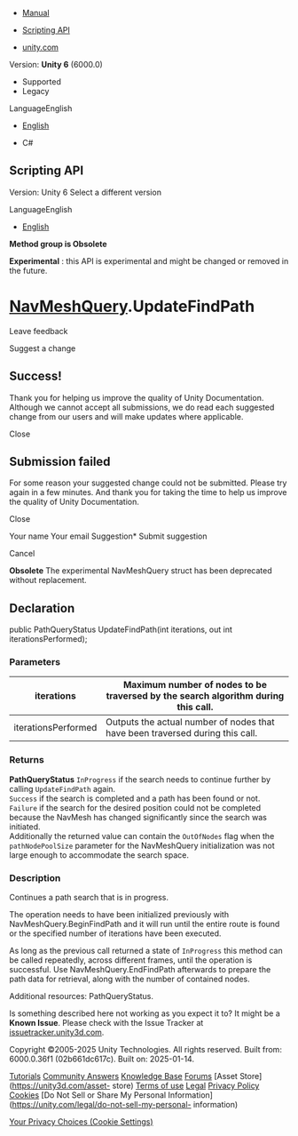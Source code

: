 [ ]()

  * [Manual](../Manual/index.html)
  * [Scripting API](../ScriptReference/index.html)

  * [unity.com](https://unity.com/)

Version: **Unity 6** (6000.0)

  * Supported
  * Legacy

LanguageEnglish

  * [English]()

  * C#

[ ](https://docs.unity3d.com)

## Scripting API

Version: Unity 6 Select a different version

LanguageEnglish

  * [English]()

**Method group is Obsolete**  

**Experimental** : this API is experimental and might be changed or removed in
the future.

#  [NavMeshQuery](Experimental.AI.NavMeshQuery.html).UpdateFindPath

Leave feedback

Suggest a change

## Success!

Thank you for helping us improve the quality of Unity Documentation. Although
we cannot accept all submissions, we do read each suggested change from our
users and will make updates where applicable.

Close

## Submission failed

For some reason your suggested change could not be submitted. Please <a>try
again</a> in a few minutes. And thank you for taking the time to help us
improve the quality of Unity Documentation.

Close

Your name Your email Suggestion* Submit suggestion

Cancel

[ ]()

**Obsolete** The experimental NavMeshQuery struct has been deprecated without
replacement.

## Declaration

public PathQueryStatus UpdateFindPath(int iterations, out int
iterationsPerformed);

### Parameters

iterations | Maximum number of nodes to be traversed by the search algorithm during this call.  
---|---  
iterationsPerformed | Outputs the actual number of nodes that have been traversed during this call.  
  
### Returns

**PathQueryStatus** `InProgress` if the search needs to continue further by
calling `UpdateFindPath` again.  
`Success` if the search is completed and a path has been found or not.  
`Failure` if the search for the desired position could not be completed
because the NavMesh has changed significantly since the search was initiated.  
Additionally the returned value can contain the `OutOfNodes` flag when the
`pathNodePoolSize` parameter for the NavMeshQuery initialization was not large
enough to accommodate the search space.

### Description

Continues a path search that is in progress.

The operation needs to have been initialized previously with
NavMeshQuery.BeginFindPath and it will run until the entire route is found or
the specified number of iterations have been executed.  
  
As long as the previous call returned a state of `InProgress` this method can
be called repeatedly, across different frames, until the operation is
successful. Use NavMeshQuery.EndFindPath afterwards to prepare the path data
for retrieval, along with the number of contained nodes.  
  
Additional resources: PathQueryStatus.

Is something described here not working as you expect it to? It might be a
**Known Issue**. Please check with the Issue Tracker at
[issuetracker.unity3d.com](https://issuetracker.unity3d.com).

Copyright ©2005-2025 Unity Technologies. All rights reserved. Built from:
6000.0.36f1 (02b661dc617c). Built on: 2025-01-14.

[Tutorials](https://unity3d.com/learn) [Community
Answers](https://answers.unity3d.com) [Knowledge
Base](https://support.unity3d.com/hc/en-us)
[Forums](https://forum.unity3d.com) [Asset Store](https://unity3d.com/asset-
store) [Terms of use](https://docs.unity3d.com/Manual/TermsOfUse.html)
[Legal](https://unity.com/legal) [Privacy
Policy](https://unity.com/legal/privacy-policy)
[Cookies](https://unity.com/legal/cookie-policy) [Do Not Sell or Share My
Personal Information](https://unity.com/legal/do-not-sell-my-personal-
information)

[Your Privacy Choices (Cookie Settings)](javascript:void\(0\);)

